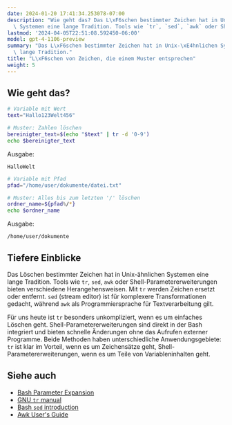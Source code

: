 ```yaml
---
date: 2024-01-20 17:41:34.253078-07:00
description: "Wie geht das? Das L\xF6schen bestimmter Zeichen hat in Unix-\xE4hnlichen\
  \ Systemen eine lange Tradition. Tools wie `tr`, `sed`, `awk` oder Shell-\u2026"
lastmod: '2024-04-05T22:51:08.592450-06:00'
model: gpt-4-1106-preview
summary: "Das L\xF6schen bestimmter Zeichen hat in Unix-\xE4hnlichen Systemen eine\
  \ lange Tradition."
title: "L\xF6schen von Zeichen, die einem Muster entsprechen"
weight: 5
---
```


## Wie geht das?
```Bash
# Variable mit Wert
text="Hallo123Welt456"

# Muster: Zahlen löschen
bereinigter_text=$(echo "$text" | tr -d '0-9')
echo $bereinigter_text
```
Ausgabe:
```
HalloWelt
```

```Bash
# Variable mit Pfad
pfad="/home/user/dokumente/datei.txt"

# Muster: Alles bis zum letzten '/' löschen
ordner_name=${pfad%/*}
echo $ordner_name
```
Ausgabe:
```
/home/user/dokumente
```

## Tiefere Einblicke
Das Löschen bestimmter Zeichen hat in Unix-ähnlichen Systemen eine lange Tradition. Tools wie `tr`, `sed`, `awk` oder Shell-Parametererweiterungen bieten verschiedene Herangehensweisen. Mit `tr` werden Zeichen ersetzt oder entfernt. `sed` (stream editor) ist für komplexere Transformationen gedacht, während `awk` als Programmiersprache für Textverarbeitung gilt.

Für uns heute ist `tr` besonders unkompliziert, wenn es um einfaches Löschen geht. Shell-Parametererweiterungen sind direkt in der Bash integriert und bieten schnelle Änderungen ohne das Aufrufen externer Programme. Beide Methoden haben unterschiedliche Anwendungsgebiete: `tr` ist klar im Vorteil, wenn es um Zeichensätze geht, Shell-Parametererweiterungen, wenn es um Teile von Variableninhalten geht.

## Siehe auch
- [Bash Parameter Expansion](https://www.gnu.org/software/bash/manual/html_node/Shell-Parameter-Expansion.html)
- [GNU `tr` manual](https://www.gnu.org/software/coreutils/manual/html_node/tr-invocation.html)
- [Bash `sed` introduction](https://www.gnu.org/software/sed/manual/sed.html)
- [Awk User's Guide](https://www.gnu.org/software/gawk/manual/gawk.html)
